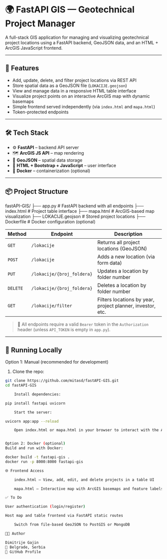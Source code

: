 # 🌍 FastAPI GIS — Geotechnical Project Manager

A full-stack GIS application for managing and visualizing geotechnical project locations using a FastAPI backend, GeoJSON data, and an HTML + ArcGIS JavaScript frontend.

---

## 🚀 Features

- Add, update, delete, and filter project locations via REST API
- Store spatial data as a GeoJSON file (`LOKACIJE.geojson`)
- View and manage data in a responsive HTML table interface
- Visualize project points on an interactive ArcGIS map with dynamic basemaps
- Simple frontend served independently (via `index.html` and `mapa.html`)
- Token-protected endpoints

---

## 🛠️ Tech Stack

- ⚙️ **FastAPI** – backend API server
- 🗺️ **ArcGIS JS API** – map rendering
- 📄 **GeoJSON** – spatial data storage
- 🧪 **HTML + Bootstrap + JavaScript** – user interface
- 🐳 **Docker** – containerization (optional)

---

## 📦 Project Structure
fastAPI-GIS/
├── app.py # FastAPI backend with all endpoints
├── index.html # Project table interface
├── mapa.html # ArcGIS-based map visualization
├── LOKACIJE.geojson # Stored project locations
├── Dockerfile # Docker configuration (optional)


| Method | Endpoint                   | Description                          |
|--------|----------------------------|--------------------------------------|
| `GET`  | `/lokacije`                | Returns all project locations (GeoJSON) |
| `POST` | `/lokacije`                | Adds a new location (via form data) |
| `PUT`  | `/lokacije/{broj_foldera}` | Updates a location by folder number |
| `DELETE` | `/lokacije/{broj_foldera}` | Deletes a location by folder number |
| `GET`  | `/lokacije/filter`         | Filters locations by year, project planner, investor, etc. |

> 🔐 All endpoints require a valid `Bearer` token in the `Authorization` header (unless `API_TOKEN` is empty in `app.py`).

---

## 🧭 Running Locally

Option 1: Manual (recommended for development)

1. Clone the repo:
```bash
git clone https://github.com/mitasd/fastAPI-GIS.git
cd fastAPI-GIS

    Install dependencies:

pip install fastapi uvicorn

    Start the server:

uvicorn app:app --reload

    Open index.html or mapa.html in your browser to interact with the API.


Option 2: Docker (optional)
Build and run with Docker:

docker build -t fastapi-gis .
docker run -p 8000:8000 fastapi-gis

🌐 Frontend Access

    index.html – View, add, edit, and delete projects in a table UI

    mapa.html – Interactive map with ArcGIS basemaps and feature labels

✅ To Do

User authentication (login/register)

Host map and table frontend via FastAPI static routes

    Switch from file-based GeoJSON to PostGIS or MongoDB

👨‍💻 Author

Dimitrije Gajin
📍 Belgrade, Serbia
🔗 GitHub Profile
